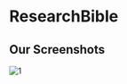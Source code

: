 # ResearchBible

## Our Screenshots
![1](https://user-images.githubusercontent.com/63147307/188326859-03b5bff8-862b-4fb5-a14e-f6503286c7c9.png)
